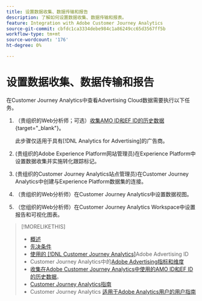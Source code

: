 ```yaml
---
title: 设置数据收集、数据传输和报告
description: 了解如何设置数据收集、数据传输和报表。
feature: Integration with Adobe Customer Journey Analytics
source-git-commit: cbfdc1ca3334debe984c1a86249cc65d3567ff5b
workflow-type: tm+mt
source-wordcount: '176'
ht-degree: 0%

---
```


# 设置数据收集、数据传输和报告

在Customer Journey Analytics中查看Advertising Cloud数据需要执行以下任务。

<!--
The following procedures explain the steps required to view Advertising Cloud data in Customer Journey Analytics. The procedures include the tasks and settings required for the integration but do not explain all features available for the workflows; see the linked resources for full information.
-->

1. （贵组织的Web分析师；可选）[收集AMO ID和EF ID的历史数据](/help/integrations/analytics/rvars-to-evars.md){target="_blank"}。

   此步骤仅适用于具有[!DNL Analytics for Advertising]的广告商。

1. (贵组织的Adobe Experience Platform网站管理员)在Experience Platform中设置数据收集并实施转化跟踪标记。

1. (贵组织的Customer Journey Analytics站点管理员)在Customer Journey Analytics中创建与Experience Platform数据集的连接。

1. （贵组织的Web分析师）在Customer Journey Analytics中设置数据视图。

1. （您组织的Web分析师）在Customer Journey Analytics Workspace中设置报告和可视化图表。

>[!MORELIKETHIS]
>
>* [概述](overview.md)
>* [先决条件](prerequisites.md)
>* [使用的 [!DNL Customer Journey Analytics]](ids.md)Adobe Advertising ID
>* Customer Journey Analytics中的[Adobe Advertising指标和维度](advertising-data-in-cja.md)
>* [收集在Adobe Customer Journey Analytics中使用的AMO ID和EF ID的历史数据](/help/integrations/analytics/rvars-to-evars.md)。
>* [Customer Journey Analytics指南](https://experienceleague.adobe.com/zh-hans/docs/analytics-platform/using/cja-landing)
>* Customer Journey Analytics [适用于Adobe Analytics用户的用户指南](https://experienceleague.adobe.com/zh-hans/docs/analytics-platform/using/compare-aa-cja/aa-to-cja-user)
